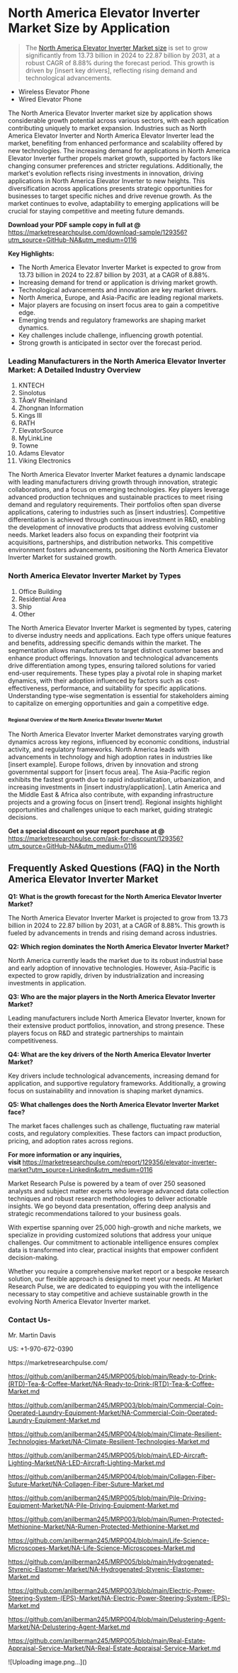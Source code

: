 <h1>North America Elevator Inverter Market&nbsp;Size by Application</h1><blockquote><p>The <a href="https://marketresearchpulse.com/download-sample/129356?utm_source=GitHub-NA&amp;utm_medium=0116">North America Elevator Inverter Market size</a> is set to grow significantly from 13.73 billion in 2024 to 22.87 billion by 2031, at a robust CAGR of 8.88% during the forecast period. This growth is driven by [insert key drivers], reflecting rising demand and technological advancements.</p></blockquote><ul><li>Wireless Elevator Phone<li> Wired Elevator Phone</li></ul><p>The North America Elevator Inverter market size by application shows considerable growth potential across various sectors, with each application contributing uniquely to market expansion. Industries such as North America Elevator Inverter and North America Elevator Inverter lead the market, benefiting from enhanced performance and scalability offered by new technologies. The increasing demand for applications in North America Elevator Inverter further propels market growth, supported by factors like changing consumer preferences and stricter regulations. Additionally, the market's evolution reflects rising investments in innovation, driving applications in North America Elevator Inverter to new heights. This diversification across applications presents strategic opportunities for businesses to target specific niches and drive revenue growth. As the market continues to evolve, adaptability to emerging applications will be crucial for staying competitive and meeting future demands.</p><p><strong>Download your PDF sample copy in full at @ </strong><a href="https://marketresearchpulse.com/download-sample/129356?utm_source=GitHub-NA&amp;utm_medium=0116">https://marketresearchpulse.com/download-sample/129356?utm_source=GitHub-NA&amp;utm_medium=0116</a></p><p><strong>Key Highlights: </strong></p><ul><li>The North America Elevator Inverter Market is expected to grow from 13.73 billion in 2024 to 22.87 billion by 2031, at a CAGR of 8.88%.</li><li>Increasing demand for trend or application is driving market growth.</li><li>Technological advancements and innovation are key market drivers.</li><li>North America, Europe, and Asia-Pacific are leading regional markets.</li><li>Major players are focusing on insert focus area to gain a competitive edge.</li><li>Emerging trends and regulatory frameworks are shaping market dynamics.</li><li>Key challenges include challenge, influencing growth potential.</li><li>Strong growth is anticipated in sector over the forecast period.</li></ul><h3>Leading Manufacturers in the North America Elevator Inverter Market: A Detailed Industry Overview</h3><ol><li>KNTECH</li><li>Sinolotus</li><li>TÃœV Rheinland</li><li>Zhongnan Information</li><li>Kings III</li><li>RATH</li><li>ElevatorSource</li><li>MyLinkLine</li><li>Towne</li><li>Adams Elevator</li><li>Viking Electronics</li></ol><div class="flex max-w-full flex-col flex-grow"><div class="min-h-8 text-message flex w-full flex-col items-end gap-2 whitespace-normal break-words [.text-message+&amp;]:mt-5" dir="auto" data-message-author-role="assistant" data-message-id="fd8432e4-4910-450d-b182-61b7bfb0a01f" data-message-model-slug="gpt-4o"><div class="flex w-full flex-col gap-1 empty:hidden first:pt-[3px]"><div class="markdown prose w-full break-words dark:prose-invert light"><p>The North America Elevator Inverter Market features a dynamic landscape with leading manufacturers driving growth through innovation, strategic collaborations, and a focus on emerging technologies. Key players leverage advanced production techniques and sustainable practices to meet rising demand and regulatory requirements. Their portfolios often span diverse applications, catering to industries such as [insert industries]. Competitive differentiation is achieved through continuous investment in R&amp;D, enabling the development of innovative products that address evolving customer needs. Market leaders also focus on expanding their footprint via acquisitions, partnerships, and distribution networks. This competitive environment fosters advancements, positioning the North America Elevator Inverter Market for sustained growth.</p></div></div></div></div><h3>North America Elevator Inverter Market by Types</h3><ol><li>Office Building<li> Residential Area<li> Ship<li> Other</li></ol><div class="flex max-w-full flex-col flex-grow"><div class="min-h-8 text-message flex w-full flex-col items-end gap-2 whitespace-normal break-words [.text-message+&amp;]:mt-5" dir="auto" data-message-author-role="assistant" data-message-id="084470be-0bb7-4664-bddf-5156b4f41249" data-message-model-slug="gpt-4o-mini"><div class="flex w-full flex-col gap-1 empty:hidden first:pt-[3px]"><div class="markdown prose w-full break-words dark:prose-invert light"><p>The North America Elevator Inverter Market is segmented by types, catering to diverse industry needs and applications. Each type offers unique features and benefits, addressing specific demands within the market. The segmentation allows manufacturers to target distinct customer bases and enhance product offerings. Innovation and technological advancements drive differentiation among types, ensuring tailored solutions for varied end-user requirements. These types play a pivotal role in shaping market dynamics, with their adoption influenced by factors such as cost-effectiveness, performance, and suitability for specific applications. Understanding type-wise segmentation is essential for stakeholders aiming to capitalize on emerging opportunities and gain a competitive edge.</p></div></div></div></div><h3><span style="font-size: 11px;">Regional Overview of the North America Elevator Inverter Market</span></h3><div class="flex max-w-full flex-col flex-grow"><div class="min-h-8 text-message flex w-full flex-col items-end gap-2 whitespace-normal break-words [.text-message+&amp;]:mt-5" dir="auto" data-message-author-role="assistant" data-message-id="e9038762-ce64-4e30-91c9-9bd413514231" data-message-model-slug="gpt-4o-mini"><div class="flex w-full flex-col gap-1 empty:hidden first:pt-[3px]"><div class="markdown prose w-full break-words dark:prose-invert light"><p>The North America Elevator Inverter Market demonstrates varying growth dynamics across key regions, influenced by economic conditions, industrial activity, and regulatory frameworks. North America leads with advancements in technology and high adoption rates in industries like [insert example]. Europe follows, driven by innovation and strong governmental support for [insert focus area]. The Asia-Pacific region exhibits the fastest growth due to rapid industrialization, urbanization, and increasing investments in [insert industry/application]. Latin America and the Middle East &amp; Africa also contribute, with expanding infrastructure projects and a growing focus on [insert trend]. Regional insights highlight opportunities and challenges unique to each market, guiding strategic decisions.</p></div></div></div></div><p><strong>Get a special discount on your report purchase at @ </strong><a href="https://marketresearchpulse.com/ask-for-discount/129356?utm_source=GitHub-NA&amp;utm_medium=0116">https://marketresearchpulse.com/ask-for-discount/129356?utm_source=GitHub-NA&amp;utm_medium=0116</a></p><h2>Frequently Asked Questions (FAQ) in the North America Elevator Inverter Market</h2><p><strong>Q1: What is the growth forecast for the North America Elevator Inverter Market?</strong></p><p>The North America Elevator Inverter Market is projected to grow from 13.73 billion in 2024 to 22.87 billion by 2031, at a CAGR of 8.88%. This growth is fueled by advancements in trends and rising demand across industries.</p><p><strong>Q2: Which region dominates the North America Elevator Inverter Market?</strong></p><p>North America currently leads the market due to its robust industrial base and early adoption of innovative technologies. However, Asia-Pacific is expected to grow rapidly, driven by industrialization and increasing investments in application.</p><p><strong>Q3: Who are the major players in the North America Elevator Inverter Market?</strong></p><p>Leading manufacturers include North America Elevator Inverter, known for their extensive product portfolios, innovation, and strong presence. These players focus on R&amp;D and strategic partnerships to maintain competitiveness.</p><p><strong>Q4: What are the key drivers of the North America Elevator Inverter Market?</strong></p><p>Key drivers include technological advancements, increasing demand for application, and supportive regulatory frameworks. Additionally, a growing focus on sustainability and innovation is shaping market dynamics.</p><p><strong>Q5: What challenges does the North America Elevator Inverter Market face?</strong></p><p>The market faces challenges such as challenge, fluctuating raw material costs, and regulatory complexities. These factors can impact production, pricing, and adoption rates across regions.</p><p><strong>For more information or any inquiries, visit&nbsp;</strong><a href="https://marketresearchpulse.com/report/129356/elevator-inverter-market?utm_source=Linkedin&utm_medium=0116">https://marketresearchpulse.com/report/129356/elevator-inverter-market?utm_source=Linkedin&utm_medium=0116</a></p><p>Market Research Pulse is powered by a team of over 250 seasoned analysts and subject matter experts who leverage advanced data collection techniques and robust research methodologies to deliver actionable insights. We go beyond data presentation, offering deep analysis and strategic recommendations tailored to your business goals.</p><p>With expertise spanning over 25,000 high-growth and niche markets, we specialize in providing customized solutions that address your unique challenges. Our commitment to actionable intelligence ensures complex data is transformed into clear, practical insights that empower confident decision-making.</p><p>Whether you require a comprehensive market report or a bespoke research solution, our flexible approach is designed to meet your needs. At Market Research Pulse, we are dedicated to equipping you with the intelligence necessary to stay competitive and achieve sustainable growth in the evolving North America Elevator Inverter market.</p><h3><strong>Contact Us-</strong></h3><p>Mr. Martin Davis</p><p>US: +1-970-672-0390</p><p>https://marketresearchpulse.com/</p><p><a href="https://github.com/anilberman245/MRP005/blob/main/Ready-to-Drink-(RTD)-Tea-&-Coffee-Market/NA-Ready-to-Drink-(RTD)-Tea-&-Coffee-Market.md">https://github.com/anilberman245/MRP005/blob/main/Ready-to-Drink-(RTD)-Tea-&-Coffee-Market/NA-Ready-to-Drink-(RTD)-Tea-&-Coffee-Market.md</a></p><p><a href="https://github.com/anilberman245/MRP003/blob/main/Commercial-Coin-Operated-Laundry-Equipment-Market/NA-Commercial-Coin-Operated-Laundry-Equipment-Market.md">https://github.com/anilberman245/MRP003/blob/main/Commercial-Coin-Operated-Laundry-Equipment-Market/NA-Commercial-Coin-Operated-Laundry-Equipment-Market.md</a></p><p><a href="https://github.com/anilberman245/MRP004/blob/main/Climate-Resilient-Technologies-Market/NA-Climate-Resilient-Technologies-Market.md">https://github.com/anilberman245/MRP004/blob/main/Climate-Resilient-Technologies-Market/NA-Climate-Resilient-Technologies-Market.md</a></p><p><a href="https://github.com/anilberman245/MRP005/blob/main/LED-Aircraft-Lighting-Market/NA-LED-Aircraft-Lighting-Market.md">https://github.com/anilberman245/MRP005/blob/main/LED-Aircraft-Lighting-Market/NA-LED-Aircraft-Lighting-Market.md</a></p><p><a href="https://github.com/anilberman245/MRP004/blob/main/Collagen-Fiber-Suture-Market/NA-Collagen-Fiber-Suture-Market.md">https://github.com/anilberman245/MRP004/blob/main/Collagen-Fiber-Suture-Market/NA-Collagen-Fiber-Suture-Market.md</a></p><p><a href="https://github.com/anilberman245/MRP005/blob/main/Pile-Driving-Equipment-Market/NA-Pile-Driving-Equipment-Market.md">https://github.com/anilberman245/MRP005/blob/main/Pile-Driving-Equipment-Market/NA-Pile-Driving-Equipment-Market.md</a></p><p><a href="https://github.com/anilberman245/MRP003/blob/main/Rumen-Protected-Methionine-Market/NA-Rumen-Protected-Methionine-Market.md">https://github.com/anilberman245/MRP003/blob/main/Rumen-Protected-Methionine-Market/NA-Rumen-Protected-Methionine-Market.md</a></p><p><a href="https://github.com/anilberman245/MRP004/blob/main/Life-Science-Microscopes-Market/NA-Life-Science-Microscopes-Market.md">https://github.com/anilberman245/MRP004/blob/main/Life-Science-Microscopes-Market/NA-Life-Science-Microscopes-Market.md</a></p><p><a href="https://github.com/anilberman245/MRP005/blob/main/Hydrogenated-Styrenic-Elastomer-Market/NA-Hydrogenated-Styrenic-Elastomer-Market.md">https://github.com/anilberman245/MRP005/blob/main/Hydrogenated-Styrenic-Elastomer-Market/NA-Hydrogenated-Styrenic-Elastomer-Market.md</a></p><p><a href="https://github.com/anilberman245/MRP003/blob/main/Electric-Power-Steering-System-(EPS)-Market/NA-Electric-Power-Steering-System-(EPS)-Market.md">https://github.com/anilberman245/MRP003/blob/main/Electric-Power-Steering-System-(EPS)-Market/NA-Electric-Power-Steering-System-(EPS)-Market.md</a></p><p><a href="https://github.com/anilberman245/MRP004/blob/main/Delustering-Agent-Market/NA-Delustering-Agent-Market.md">https://github.com/anilberman245/MRP004/blob/main/Delustering-Agent-Market/NA-Delustering-Agent-Market.md</a></p><p><a href="https://github.com/anilberman245/MRP005/blob/main/Real-Estate-Appraisal-Service-Market/NA-Real-Estate-Appraisal-Service-Market.md">https://github.com/anilberman245/MRP005/blob/main/Real-Estate-Appraisal-Service-Market/NA-Real-Estate-Appraisal-Service-Market.md</a></p>
![Uploading image.png…]()
